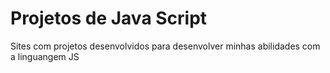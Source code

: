 # Projetos de Java Script

Sites com projetos desenvolvidos para desenvolver minhas abilidades com a linguangem JS


